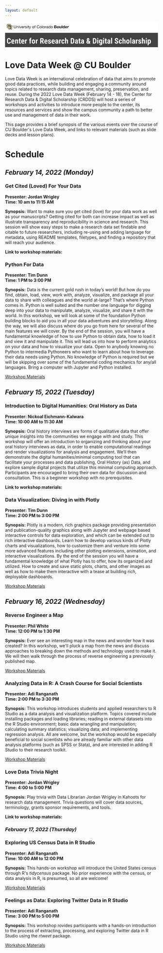 ```yaml
---
layout: default
---
```

![CRDDS](pictures/crdds.png) 

# Love Data Week @ CU Boulder 

Love Data Week is an international celebration of data that aims to promote good data practices, while building and engaging a community around topics related to research data management, sharing, preservation, and reuse. 
During the 2022 Love Data Week (February 14 - 18), the Center for Research Data & Digital Scholarship (CRDDS) will host a series of workshops and activities to introduce more people to the center, its resources and services and show the campus community a path to better use and management of data in their work. 

This page provides a brief synopsis of the various events over the course of CU Boulder's Love Data Week, and links to relevant materials (such as slide decks and lesson plans). 

# Schedule 

## *February 14, 2022 (Monday)*

### Get Cited (Loved) For Your Data

**Presenter: Jordan Wrigley**  
**Time: 10 am to 11:15 AM**

**Synopsis:** Want to make sure you get cited (love) for your data work as well as your manuscripts? Getting cited for both can increase impact as well as illustrate transparency and reproducibility in science and research. This session will show easy steps to make a research data set findable and citable to future researchers, including re-using and adding language for metadata, using README templates, filetypes, and finding a repository that will reach your audience. 

**Link to workshop materials:** 

### Python For Data

**Presenter: Tim Dunn**  
**Time: 1 PM to 3:00 PM**

**Synopsis:** Data is the current gold rush in today’s world! But how do you find, obtain, load, view, work with, analyze, visualize, and package all your data to share with colleagues and the world at-large? That’s where Python comes in. Python is well suited and the number one language for digging deep into your data to manipulate, analyze, visualize, and share it with the world. In this workshop, we will look at some of the foundation Python building blocks to aid you in all your data adventures and storytelling. Along the way, we will also discuss where do you go from here for several of the main features we will cover. By the end of the session, you will have a fundamental knowledge of how to use Python to obtain data, how to load it and view it and manipulate it. This will lead us into how to perform analytics on your data and how to visualize your data. Open to anybody knowing no Python to intermedia Pythoneers who want to learn about how to leverage their data needs using Python. No knowledge of Python is required but we will be skipping over some of the fundamental coding mechanics for any/all languages. Bring a computer with Jupyter and Python installed. 

[Workshop Materials](https://cu-boulder-crdds.github.io/love_data_week/lesson_plans/Python_For_Data/Python_for_Data.ipynb) 

## *February 15, 2022 (Tuesday)*

### Introduction to Digital Humanities: Oral History as Data

**Presenter: Nickoal Eichmann-Kalwara**  
**Time: 10:00 AM to 11:30 AM**

**Synopsis:** Oral history interviews are forms of qualitative data that offer unique insights into the communities we engage with and study. This workshop will offer an introduction to organizing and thinking about your oral history interviews as data, in order to enable computational readings and render visualizations for analysis and engagement. We’ll then demonstrate the digital humanities/minimal computing tool that can facilitate your processes and data publishing, Oral History (as) Data, and explore sample digital projects that utilize this minimal computing approach. Participants are encouraged to bring their own data for discussion and consultation. This is a beginner workshop with no prerequisites. 

**Link to workshop materials:** 

### Data Visualization: Diving in with Plotly

**Presenter: Tim Dunn**  
**Time: 2:00 PM to 3:00 PM**

**Synopsis:** Plotly is a modern, rich graphics package providing presentation and publication-quality graphics along with Jupyter and webpage based interactive controls for data exploration, and which can be extended out to rich interactive dashboards. Learn how to develop various kinds of Plotly charts and visualizations, how to customize them and venture into some more advanced features including other plotting extensions, animation, and interactive visualizations. By the end of the session you will have a fundamental knowledge of what Plotly has to offer, how its organized and utilized. How to create and save static plots, charts, and other images as well as how to make them interactive with a tease at building rich, deployable dashboards. 

[Workshop Materials](https://osf.io/se956/) 

## *February 16, 2022 (Wednesday)*

### Reverse Engineer a Map

**Presenter: Phil White**  
**Time: 12:00 PM to 1:30 PM**

**Synopsis:** Ever see an interesting map in the news and wonder how it was created? In this workshop, we'll pluck a map from the news and discuss approaches to breaking down the methods and technology used to make it. We will then walk through the process of reverse engineering a previously published map.

[Workshop Materials](https://github.com/CU-Boulder-CRDDS/love_data_week/blob/main/lesson_plans/rev_eng_map/reverse_map.md)

### Analyzing Data in R: A Crash Course for Social Scientists

**Presenter: Adi Ranganath**  
**Time: 2:00 PM to 3:30 PM**

**Synopsis:** This workshop introduces students and applied researchers to R Studio as a data analysis and visualization platform. Topics covered include installing packages and loading libraries; reading in external datasets into the R Studio environment; basic data wrangling and manipulation; calculating summary statistics; visualizing data; and implementing regression analysis. All are welcome, but the workshop would be especially beneficial to social scientists who are already familiar with other data analysis platforms (such as SPSS or Stata), and are interested in adding R Studio to their research toolkit. 

[Workshop Materials](https://cu-boulder-crdds.github.io/love_data_week/lesson_plans/r-crash-course/r_crash_course.html) 

### Love Data Trivia Night

**Presenter: Jordan Wrigley**  
**Time: 4:00 to 5:00 PM** 

**Synopsis:** Play trivia with Data Librarian Jordan Wrigley in Kahoots for research data management. Trivia questions will cover data sources, terminology, grants sponsor requirements, and tools.

**Link to workshop materials:** 

### *February 17, 2022 (Thursday)*

### Exploring US Census Data in R Studio

**Presenter: Adi Ranganath**  
**Time: 10:00 AM to 12:00 PM**

**Synopsis:** This hands-on workshop will introduce the United States census through R's *tidycensus* package. No prior experience with the census, or data analysis in R, is presumed, so all are welcome!

[Workshop Materials](https://cu-boulder-crdds.github.io/love_data_week/lesson_plans/census/census_overview.html) 

### Feelings as Data: Exploring Twitter Data in R Studio

**Presenter: Adi Ranganath**  
**Time: 3:00 PM to 5:00 PM**

**Synopsis:** This workshop rovides participants with a hands-on introduction to the process of extracting, processing, and exploring Twitter data in R Studio using the *rtweet* package.

[Workshop Materials](https://cu-boulder-crdds.github.io/love_data_week/lesson_plans/twitter/twitter_workshop_ldw.html)  









